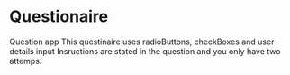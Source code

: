 # Questionaire
Question app
This questinaire uses radioButtons, checkBoxes and user details input
Insructions are stated in the question and you only have two attemps.
